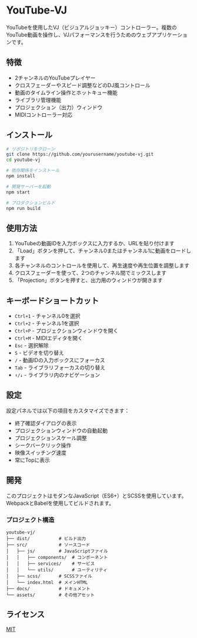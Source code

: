 # YouTube-VJ

YouTubeを使用したVJ（ビジュアルジョッキー）コントローラー。複数のYouTube動画を操作し、VJパフォーマンスを行うためのウェブアプリケーションです。

## 特徴

- 2チャンネルのYouTubeプレイヤー
- クロスフェーダーやスピード調整などのDJ風コントロール
- 動画のタイムライン操作とホットキュー機能
- ライブラリ管理機能
- プロジェクション（出力）ウィンドウ
- MIDIコントローラー対応

## インストール

```bash
# リポジトリをクローン
git clone https://github.com/yourusername/youtube-vj.git
cd youtube-vj

# 依存関係をインストール
npm install

# 開発サーバーを起動
npm start

# プロダクションビルド
npm run build
```

## 使用方法

1. YouTubeの動画IDを入力ボックスに入力するか、URLを貼り付けます
2. 「Load」ボタンを押して、チャンネル0またはチャンネル1に動画をロードします
3. 各チャンネルのコントロールを使用して、再生速度や再生位置を調整します
4. クロスフェーダーを使って、2つのチャンネル間でミックスします
5. 「Projection」ボタンを押すと、出力用のウィンドウが開きます

## キーボードショートカット

- `Ctrl+1` - チャンネル0を選択
- `Ctrl+2` - チャンネル1を選択
- `Ctrl+P` - プロジェクションウィンドウを開く
- `Ctrl+M` - MIDIエディタを開く
- `Esc` - 選択解除
- `S` - ビデオを切り替え
- `/` - 動画IDの入力ボックスにフォーカス
- `Tab` - ライブラリフォーカスの切り替え
- `↑/↓` - ライブラリ内のナビゲーション

## 設定

設定パネルでは以下の項目をカスタマイズできます：

- 終了確認ダイアログの表示
- プロジェクションウィンドウの自動起動
- プロジェクションスケール調整
- シークバークリック操作
- 映像スイッチング速度
- 常にTopに表示

## 開発

このプロジェクトはモダンなJavaScript（ES6+）とSCSSを使用しています。
WebpackとBabelを使用してビルドされます。

### プロジェクト構造

```
youtube-vj/
├── dist/           # ビルド出力
├── src/            # ソースコード
│   ├── js/         # JavaScriptファイル
│   │   ├── components/  # コンポーネント
│   │   ├── services/    # サービス
│   │   └── utils/       # ユーティリティ
│   ├── scss/       # SCSSファイル
│   └── index.html  # メインHTML
├── docs/           # ドキュメント
└── assets/         # その他アセット
```

## ライセンス

[MIT](LICENSE) 